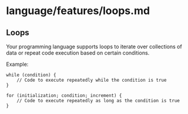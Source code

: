 # language/features/loops.md

## Loops

Your programming language supports loops to iterate over collections of data or repeat code execution based on certain conditions.

Example:

```language
while (condition) {
    // Code to execute repeatedly while the condition is true
}

for (initialization; condition; increment) {
    // Code to execute repeatedly as long as the condition is true
}
